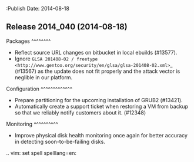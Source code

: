 :Publish Date: 2014-08-18

Release 2014_040 (2014-08-18)
-----------------------------

Packages
^^^^^^^^

* Reflect source URL changes on bitbucket in local ebuilds (#13577).
* Ignore `GLSA 201408-02 / freetype
  <http://www.gentoo.org/security/en/glsa/glsa-201408-02.xml>`_ (#13567) as
  the update does not fit properly and the attack vector is neglible
  in our platform.


Configuration
^^^^^^^^^^^^^

* Prepare partitioning for the upcoming installation of GRUB2 (#13421).
* Automatically create a support ticket when restoring a VM from backup
  so that we reliably notify customers about it. (#12348)

Monitoring
^^^^^^^^^^

* Improve physical disk health monitoring once again for better accuracy in
  detecting soon-to-be-failing disks.


.. vim: set spell spelllang=en:
